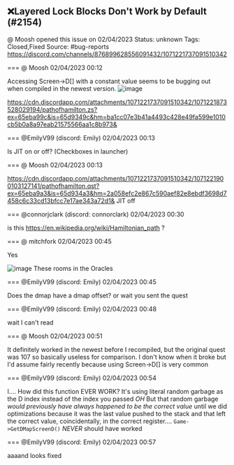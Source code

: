 ## ❌Layered Lock Blocks Don't Work by Default (#2154)
@ Moosh opened this issue on 02/04/2023
Status: unknown
Tags: Closed,Fixed
Source: #bug-reports https://discord.com/channels/876899628556091432/1071221737091510342


=== @ Moosh 02/04/2023 00:12

Accessing Screen->D[] with a constant value seems to be bugging out when compiled in the newest version.
![image](https://cdn.discordapp.com/attachments/1071221737091510342/1071221737238298765/image.png?ex=65eba97c&is=65d9347c&hm=e7d1cde570cecba863ae0613d9947aeb9c6ce264d858d96cdab5a7d82b316677&)

https://cdn.discordapp.com/attachments/1071221737091510342/1071221873528029194/pathofhamilton.zs?ex=65eba99c&is=65d9349c&hm=ba1cc07e3b41a4493c428e49fa599e1010cb5b0a8a97eab21575566aa1c8b973&

=== @EmilyV99 (discord: Emily) 02/04/2023 00:13

Is JIT on or off? (Checkboxes in launcher)

=== @ Moosh 02/04/2023 00:13


https://cdn.discordapp.com/attachments/1071221737091510342/1071221900103127141/pathofhamilton.qst?ex=65eba9a3&is=65d934a3&hm=2a058efc2e867c590aef82e8ebdf3698d7458c6c33cd13bfcc7e17ae343a72d1&
JIT off

=== @connorjclark (discord: connorclark) 02/04/2023 00:30

is this https://en.wikipedia.org/wiki/Hamiltonian_path ?

=== @ mitchfork 02/04/2023 00:45

Yes

![image](https://cdn.discordapp.com/attachments/1071221737091510342/1071229893939052625/zelda_oracle_of_ages_tile_4.gif?ex=65ebb115&is=65d93c15&hm=d16c902ce28aebad839d7a7b556ca45853f2a66459df85da4dd3c1ad83493c7b&)
These rooms in the Oracles

=== @EmilyV99 (discord: Emily) 02/04/2023 00:45

Does the dmap have a dmap offset?
or wait you sent the quest

=== @EmilyV99 (discord: Emily) 02/04/2023 00:48

wait I can't read

=== @ Moosh 02/04/2023 00:51

It definitely worked in the newest before I recompiled, but the original quest was 107 so basically useless for comparison. I don't know when it broke but I'd assume fairly recently because using Screen->D[] is very common

=== @EmilyV99 (discord: Emily) 02/04/2023 00:54

I....
How did this function EVER WORK?
It's using literal random garbage as the D index
instead of the index you passed
*OH*
But that random garbage
*would previously have always happened to be the correct value*
until we did optimizations
because it was the last value pushed to the stack
and that left the correct value, coincidentally, in the correct register....
`Game->GetDMapScreenD()` *NEVER* should have worked

=== @EmilyV99 (discord: Emily) 02/04/2023 00:57

aaaand looks fixed
